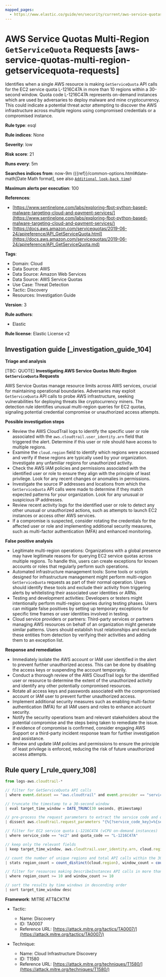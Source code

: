 ```yaml
---
mapped_pages:
  - https://www.elastic.co/guide/en/security/current/aws-service-quotas-multi-region-getservicequota-requests.html
---
```


# AWS Service Quotas Multi-Region `GetServiceQuota` Requests [aws-service-quotas-multi-region-getservicequota-requests]

Identifies when a single AWS resource is making `GetServiceQuota` API calls for the EC2 service quota L-1216C47A in more than 10 regions within a 30-second window. Quota code L-1216C47A represents on-demand instances which are used by adversaries to deploy malware and mine cryptocurrency. This could indicate a potential threat actor attempting to discover the AWS infrastructure across multiple regions using compromised credentials or a compromised instance.

**Rule type**: esql

**Rule indices**: None

**Severity**: low

**Risk score**: 21

**Runs every**: 5m

**Searches indices from**: now-9m ({{ref}}/common-options.html#date-math[Date Math format], see also [`Additional look-back time`](docs-content://solutions/security/detect-and-alert/create-detection-rule.md#rule-schedule))

**Maximum alerts per execution**: 100

**References**:

* [https://www.sentinelone.com/labs/exploring-fbot-python-based-malware-targeting-cloud-and-payment-services/](https://www.sentinelone.com/labs/exploring-fbot-python-based-malware-targeting-cloud-and-payment-services/)
* [https://docs.aws.amazon.com/servicequotas/2019-06-24/apireference/API_GetServiceQuota.html](https://docs.aws.amazon.com/servicequotas/2019-06-24/apireference/API_GetServiceQuota.md)

**Tags**:

* Domain: Cloud
* Data Source: AWS
* Data Source: Amazon Web Services
* Data Source: AWS Service Quotas
* Use Case: Threat Detection
* Tactic: Discovery
* Resources: Investigation Guide

**Version**: 3

**Rule authors**:

* Elastic

**Rule license**: Elastic License v2

## Investigation guide [_investigation_guide_104]

**Triage and analysis**

[TBC: QUOTE]
**Investigating AWS Service Quotas Multi-Region `GetServiceQuota` Requests**

AWS Service Quotas manage resource limits across AWS services, crucial for maintaining operational boundaries. Adversaries may exploit `GetServiceQuota` API calls to probe AWS infrastructure, seeking vulnerabilities for deploying threats like cryptocurrency miners. The detection rule identifies unusual multi-region queries for EC2 quotas, signaling potential credential compromise or unauthorized access attempts.

**Possible investigation steps**

* Review the AWS CloudTrail logs to identify the specific user or role associated with the `aws.cloudtrail.user_identity.arn` field that triggered the alert. Determine if this user or role should have access to multiple regions.
* Examine the `cloud.region` field to identify which regions were accessed and verify if these regions are typically used by your organization. Investigate any unfamiliar regions for unauthorized activity.
* Check the AWS IAM policies and permissions associated with the identified user or role to ensure they align with the principle of least privilege. Look for any recent changes or anomalies in permissions.
* Investigate the source IP addresses and locations from which the `GetServiceQuota` API calls were made to determine if they match expected patterns for your organization. Look for any unusual or suspicious IP addresses.
* Review recent activity logs for the identified user or role to detect any other unusual or unauthorized actions, such as attempts to launch EC2 instances or access other AWS services.
* If a compromise is suspected, consider rotating the credentials for the affected user or role and implementing additional security measures, such as multi-factor authentication (MFA) and enhanced monitoring.

**False positive analysis**

* Legitimate multi-region operations: Organizations with a global presence may have legitimate reasons for querying EC2 service quotas across multiple regions. To handle this, users can create exceptions for known accounts or roles that regularly perform such operations.
* Automated infrastructure management tools: Some tools or scripts designed for infrastructure management might perform multi-region `GetServiceQuota` requests as part of their normal operation. Users should identify these tools and exclude their activity from triggering alerts by whitelisting their associated user identities or ARNs.
* Testing and development activities: Developers or testers might intentionally perform multi-region queries during testing phases. Users can mitigate false positives by setting up temporary exceptions for specific time frames or user identities involved in testing.
* Cloud service providers or partners: Third-party services or partners managing AWS resources on behalf of an organization might generate similar patterns. Users should establish trust relationships and exclude these entities from detection by verifying their activities and adding them to an exception list.

**Response and remediation**

* Immediately isolate the AWS account or IAM user identified in the alert to prevent further unauthorized access. This can be done by disabling the access keys or suspending the account temporarily.
* Conduct a thorough review of the AWS CloudTrail logs for the identified user or resource to determine the extent of the unauthorized activity and identify any other potentially compromised resources.
* Rotate all access keys and passwords associated with the compromised account or IAM user to prevent further unauthorized access.
* Implement additional security measures such as enabling multi-factor authentication (MFA) for all IAM users and roles to enhance account security.
* Notify the security operations team and relevant stakeholders about the potential compromise and the steps being taken to remediate the issue.
* If evidence of compromise is confirmed, consider engaging AWS Support or a third-party incident response team for further investigation and assistance.
* Review and update IAM policies and permissions to ensure the principle of least privilege is enforced, reducing the risk of future unauthorized access attempts.


## Rule query [_rule_query_108]

```js
from logs-aws.cloudtrail-*

// filter for GetServiceQuota API calls
| where event.dataset == "aws.cloudtrail" and event.provider == "servicequotas.amazonaws.com" and event.action == "GetServiceQuota"

// truncate the timestamp to a 30-second window
| eval target_time_window = DATE_TRUNC(30 seconds, @timestamp)

// pre-process the request parameters to extract the service code and quota code
| dissect aws.cloudtrail.request_parameters "{%{?service_code_key}=%{service_code}, %{?quota_code_key}=%{quota_code}}"

// filter for EC2 service quota L-1216C47A (vCPU on-demand instances)
| where service_code == "ec2" and quota_code == "L-1216C47A"

// keep only the relevant fields
| keep target_time_window, aws.cloudtrail.user_identity.arn, cloud.region, service_code, quota_code

// count the number of unique regions and total API calls within the 30-second window
| stats region_count = count_distinct(cloud.region), window_count = count(*) by target_time_window, aws.cloudtrail.user_identity.arn

// filter for resources making DescribeInstances API calls in more than 10 regions within the 30-second window
| where region_count >= 10 and window_count >= 10

// sort the results by time windows in descending order
| sort target_time_window desc
```

**Framework**: MITRE ATT&CKTM

* Tactic:

    * Name: Discovery
    * ID: TA0007
    * Reference URL: [https://attack.mitre.org/tactics/TA0007/](https://attack.mitre.org/tactics/TA0007/)

* Technique:

    * Name: Cloud Infrastructure Discovery
    * ID: T1580
    * Reference URL: [https://attack.mitre.org/techniques/T1580/](https://attack.mitre.org/techniques/T1580/)



